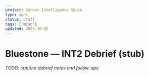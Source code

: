 ```yaml
---
project: Career Intelligence Space
type: spec
status: draft
tags: ['misc']
updated: 2025-10-02
---
```


# Bluestone — INT2 Debrief (stub)
_TODO: capture debrief notes and follow-ups._
